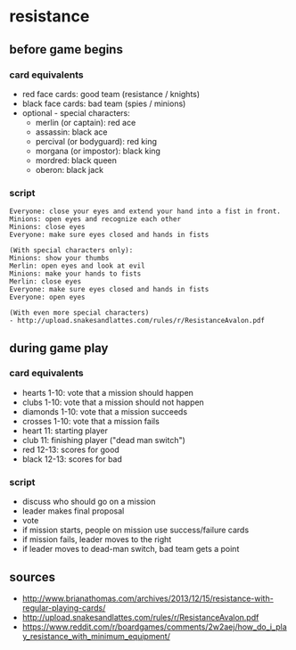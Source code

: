 # resistance

## before game begins

### card equivalents
- red face cards: good team (resistance / knights)
- black face cards: bad team (spies / minions)
- optional - special characters:
  - merlin (or captain): red ace
  - assassin: black ace
  - percival (or bodyguard): red king
  - morgana (or impostor): black king
  - mordred: black queen 
  - oberon: black jack

### script
```
Everyone: close your eyes and extend your hand into a fist in front.
Minions: open eyes and recognize each other
Minions: close eyes
Everyone: make sure eyes closed and hands in fists

(With special characters only):
Minions: show your thumbs
Merlin: open eyes and look at evil
Minions: make your hands to fists
Merlin: close eyes
Everyone: make sure eyes closed and hands in fists
Everyone: open eyes

(With even more special characters)
- http://upload.snakesandlattes.com/rules/r/ResistanceAvalon.pdf
```

## during game play

### card equivalents
- hearts 1-10: vote that a mission should happen
- clubs 1-10: vote that a mission should not happen
- diamonds 1-10: vote that a mission succeeds
- crosses 1-10: vote that a mission fails
- heart 11: starting player
- club 11: finishing player ("dead man switch")
- red 12-13: scores for good
- black 12-13: scores for bad

### script
- discuss who should go on a mission
- leader makes final proposal
- vote
- if mission starts, people on mission use success/failure cards
- if mission fails, leader moves to the right
- if leader moves to dead-man switch, bad team gets a point

## sources
- http://www.brianathomas.com/archives/2013/12/15/resistance-with-regular-playing-cards/
- http://upload.snakesandlattes.com/rules/r/ResistanceAvalon.pdf
- https://www.reddit.com/r/boardgames/comments/2w2aej/how_do_i_play_resistance_with_minimum_equipment/
